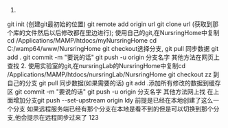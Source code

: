 1.
git init (创建git最初始的位置)
git remote add origin url
git clone url (获取到那个库的文件然后以后修改都在里边进行);
使用自己的git,在NursringHome中复制cd /Applications/MAMP/htdocs/myNursringHome cd C:/wamp64/www/NursringHome
git checkout选择分支,
git pull 同步数据
git add .
git commit -m "要说的话"
git push -u origin 分支名字
其他方法在网页上查找
2.
使用实验室的git,在nursringLab的NursringHome中复制cd /Applications/MAMP/htdocs/nursringLab/NursringHome
git checkout zz 到自己的分支
git pull 同步数据(如果需要的话)
git add .添加所有修改的数据到缓存区
git commit -m "要说的话"
git push -u origin 分支名字
其他方法网上找
在上面增加分支git push --set-upstream origin ldy
前提是已经在本地创建了这么一个分支
如果远程服务端已经有那个分支在本地是看不到的但是可以切换到那个分支,他会提示在远程同步过来了
123
